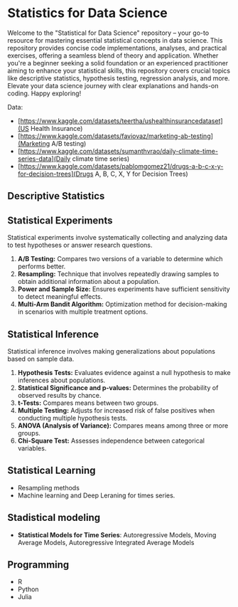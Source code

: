 # Statistics for Data Science
Welcome to the "Statistical for Data Science" repository – your go-to resource for mastering essential statistical concepts in data science. This repository provides concise code implementations, analyses, and practical exercises, offering a seamless blend of theory and application. Whether you're a beginner seeking a solid foundation or an experienced practitioner aiming to enhance your statistical skills, this repository covers crucial topics like descriptive statistics, hypothesis testing, regression analysis, and more. Elevate your data science journey with clear explanations and hands-on coding. Happy exploring!

Data:
* [https://www.kaggle.com/datasets/teertha/ushealthinsurancedataset](US Health Insurance)
* [https://www.kaggle.com/datasets/faviovaz/marketing-ab-testing](Marketing A/B testing)
* [https://www.kaggle.com/datasets/sumanthvrao/daily-climate-time-series-data](Daily climate time series)
* [https://www.kaggle.com/datasets/pablomgomez21/drugs-a-b-c-x-y-for-decision-trees](Drugs A, B, C, X, Y for Decision Trees)

## Descriptive Statistics

## Statistical Experiments
Statistical experiments involve systematically collecting and analyzing data to test hypotheses or answer research questions. 
1. **A/B Testing:** Compares two versions of a variable to determine which performs better.
2. **Resampling:** Technique that involves repeatedly drawing samples to obtain additional information about a population.
3. **Power and Sample Size:** Ensures experiments have sufficient sensitivity to detect meaningful effects.
4. **Multi-Arm Bandit Algorithm:** Optimization method for decision-making in scenarios with multiple treatment options.

## Statistical Inference
Statistical inference involves making generalizations about populations based on sample data.
1. **Hypothesis Tests:** Evaluates evidence against a null hypothesis to make inferences about populations.
2. **Statistical Significance and p-values:** Determines the probability of observed results by chance.
3. **t-Tests:** Compares means between two groups.
4. **Multiple Testing:** Adjusts for increased risk of false positives when conducting multiple hypothesis tests.
6. **ANOVA (Analysis of Variance):** Compares means among three or more groups.
7. **Chi-Square Test:** Assesses independence between categorical variables.

## Statistical Learning
* Resampling methods
* Machine learning and Deep Leraning for times series.

## Stadistical modeling
* **Statistical Models for Time Series**: Autoregressive Models, Moving Average Models, Autoregressive Integrated Average Models

## Programming
* R
* Python
* Julia
